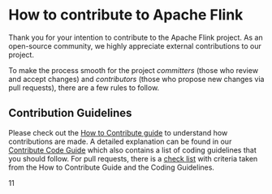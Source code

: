 # How to contribute to Apache Flink

Thank you for your intention to contribute to the Apache Flink project. As an open-source community, we highly appreciate external contributions to our project.

To make the process smooth for the project *committers* (those who review and accept changes) and *contributors* (those who propose new changes via pull requests), there are a few rules to follow.

## Contribution Guidelines

Please check out the [How to Contribute guide](https://flink.apache.org/contributing/how-to-contribute.html) to understand how contributions are made.
A detailed explanation can be found in our [Contribute Code Guide](https://flink.apache.org/contributing/contribute-code.html) which also contains a list of coding guidelines that you should follow.
For pull requests, there is a [check list](PULL_REQUEST_TEMPLATE.md) with criteria taken from the How to Contribute Guide and the Coding Guidelines.

11
